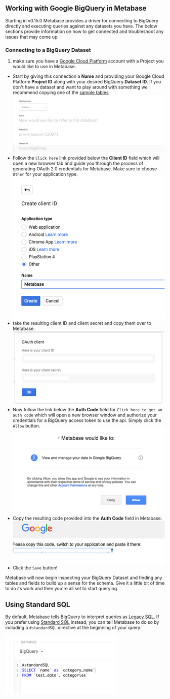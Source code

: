 
## Working with Google BigQuery in Metabase

Starting in v0.15.0 Metabase provides a driver for connecting to BigQuery directly and executing queries against any datasets you have.  The below sections provide information on how to get connected and troubleshoot any issues that may come up.

### Connecting to a BigQuery Dataset

1. make sure you have a [Google Cloud Platform](https://cloud.google.com/) account with a Project you would like to use in Metabase.
* Start by giving this connection a __Name__ and providing your Google Cloud Platform __Project ID__ along with your desired BigQuery __Dataset ID__.  If you don't have a dataset and want to play around with something we recommend copying one of the [sample tables](https://cloud.google.com/bigquery/sample-tables)
![Basic Fields](../images/bigquery_basic.png)
* Follow the `Click here` link provided below the __Client ID__ field which will open a new browser tab and guide you through the process of generating OAuth 2.0 credentials for Metabase.  Make sure to choose `Other` for your application type.
![Client ID](../images/bigquery_clientid.png)
* take the resulting client ID and client secret and copy them over to Metabase.
![Client Details](../images/bigquery_clientdetails.png)
* Now follow the link below the __Auth Code__ field for `Click here to get an auth code` which will open a new browser window and authorize your credentials for a BigQuery access token to use the api.  Simply click the `Allow` button.
![Generating an Auth Code](../images/bigquery_authcode.png)
* Copy the resulting code provided into the __Auth Code__ field in Metabase.
![Copying the Auth Code](../images/bigquery_copycode.png)
* Click the `Save` button!

Metabase will now begin inspecting your BigQuery Dataset and finding any tables and fields to build up a sense for the schema.  Give it a little bit of time to do its work and then you're all set to start querying.


## Using Standard SQL

By default, Metabase tells BigQuery to interpret queries as [Legacy SQL](https://cloud.google.com/bigquery/docs/reference/legacy-sql). If you prefer using
[Standard SQL](https://cloud.google.com/bigquery/docs/reference/standard-sql/) instead, you can tell Metabase to do so by including a `#standardSQL` directive at the beginning of your query:

![Enabling Standard SQL](../images/bigquery_standard_sql.png)
